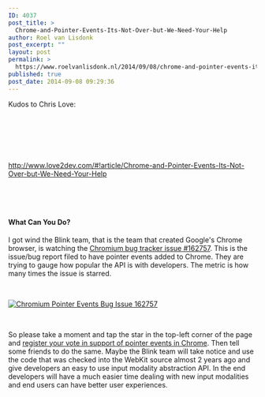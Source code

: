 ```yaml
---
ID: 4037
post_title: >
  Chrome-and-Pointer-Events-Its-Not-Over-but-We-Need-Your-Help
author: Roel van Lisdonk
post_excerpt: ""
layout: post
permalink: >
  https://www.roelvanlisdonk.nl/2014/09/08/chrome-and-pointer-events-its-not-over-but-we-need-your-help/
published: true
post_date: 2014-09-08 09:29:36
---
```

<p>Kudos to Chris Love:</p>  <p>&#160;</p>  <p>&#160;</p>  <p>&#160;</p>  <p><a title="http://www.love2dev.com/#!article/Chrome-and-Pointer-Events-Its-Not-Over-but-We-Need-Your-Help" href="http://www.love2dev.com/#!article/Chrome-and-Pointer-Events-Its-Not-Over-but-We-Need-Your-Help">http://www.love2dev.com/#!article/Chrome-and-Pointer-Events-Its-Not-Over-but-We-Need-Your-Help</a></p>  <p>&#160;</p>  <p>&#160;</p>  <h4>What Can You Do?</h4>  <p>I got wind the Blink team, that is the team that created Google's Chrome browser, is watching the <a href="https://code.google.com/p/chromium/issues/detail?id=162757">Chromium bug tracker issue #162757</a>. This is the issue/bug report filed to have pointer events added to Chrome. They are trying to gauge how popular the API is with developers. The metric is how many times the issue is starred.</p>  <p>&#160;</p>  <p><a href="https://code.google.com/p/chromium/issues/detail?id=162757"><img alt="Chromium Pointer Events Bug Issue 162757" src="http://images.professionalaspnet.com/chromium-issue-162575-pointer-events.png" /></a></p>  <p>&#160;</p>  <p>So please take a moment and tap the star in the top-left corner of the page and <a href="https://code.google.com/p/chromium/issues/detail?id=162757">register your vote in support of pointer events in Chrome</a>. Then tell some friends to do the same. Maybe the Blink team will take notice and use the code that was checked into the WebKit source almost 2 years ago and give developers an easy to use input modality abstraction API. In the end developers will have a much easier time dealing with new input modalities and end users can have better user experiences.</p>
